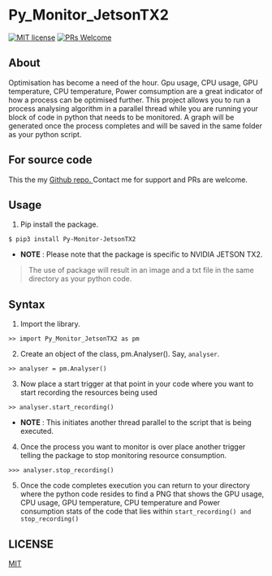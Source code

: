# Py_Monitor_JetsonTX2

[![MIT license](https://img.shields.io/badge/License-MIT-blue.svg)](https://github.com/ItsSiddharth/context_search/blob/master/LICENSE)   [![PRs Welcome](https://img.shields.io/badge/PRs-welcome-brightgreen.svg?style=flat-square)](http://makeapullrequest.com) 

## About
Optimisation has become a need of the hour. Gpu usage, CPU usage, GPU temperature, CPU temperature, Power comsumption are a great indicator of how a process can be optimised further. This project allows you to run a process analysing algorithm in a parallel thread while you are running your block of code in python that needs to be monitored. A graph will be generated once the process completes and will be saved in the same folder as your python script.

## For source code 
This the my <a href="https://github.com/ItsSiddharth/Py_Monitor_JetsonTX2">Github repo. </a>
Contact me for support and PRs are welcome.

## Usage 
1. Pip install the package.
```
$ pip3 install Py-Monitor-JetsonTX2
```
* **NOTE** : Please note that the package is specific to NVIDIA JETSON TX2.

> The use of package will result in an image and a txt file in the same directory as your python code.

## Syntax 
1. Import the library.
```
>> import Py_Monitor_JetsonTX2 as pm
```
2. Create an object of the class, pm.Analyser(). Say, `analyser`.
```
>> analyser = pm.Analyser()
```
3. Now place a start trigger at that point in your code where you want to start recording the resources being used
```
>> analyser.start_recording()
```
* **NOTE** : This initiates another thread parallel to the script that is being executed.
4. Once the process you want to monitor is over place another trigger telling the package to stop monitoring resource consumption.
```
>>> analyser.stop_recording()
```
5. Once the code completes execution you can return to your directory where the python code resides to find a PNG that shows the GPU usage, CPU usage, GPU temperature, CPU temperature and Power consumption stats of the code that lies within ```start_recording() and stop_recording()```

## LICENSE
<a href="https://github.com/ItsSiddharth/Py_Monitor_JetsonTX2/blob/master/LICENSE">MIT</a>
